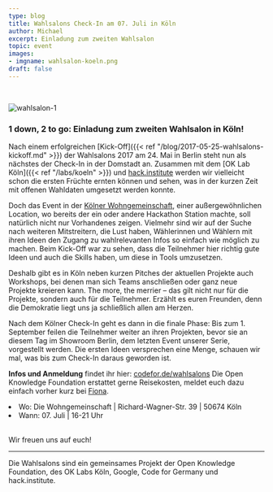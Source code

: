 ```yaml
---
type: blog
title: Wahlsalons Check-In am 07. Juli in Köln
author: Michael
excerpt: Einladung zum zweiten Wahlsalon
topic: event
images:
- imgname: wahlsalon-koeln.png
draft: false
---
```




<br>

![wahlsalon-1](/blog/wahlsalon-koeln.png)


### 1 down, 2 to go: Einladung zum zweiten Wahlsalon in Köln!

Nach einem erfolgreichen [Kick-Off]({{< ref "/blog/2017-05-25-wahlsalons-kickoff.md" >}}) der Wahlsalons 2017 am 24. Mai in Berlin steht nun als nächstes der Check-In in der Domstadt an. Zusammen mit dem [OK Lab Köln]({{< ref "/labs/koeln" >}}) und <a href="hack.institute">hack.institute</a> werden wir vielleicht schon die ersten Früchte ernten können und sehen, was in der kurzen Zeit mit offenen Wahldaten umgesetzt werden konnte.

Doch das Event in der <a href="http://www.die-wohngemeinschaft.net">Kölner Wohngemeinschaft</a>, einer außergewöhnlichen Location, wo bereits der ein oder andere Hackathon Station machte, soll natürlich nicht nur Vorhandenes zeigen. Vielmehr sind wir auf der Suche nach weiteren Mitstreitern, die Lust haben, Wählerinnen und Wählern mit ihren Ideen den Zugang zu wahlrelevanten Infos so einfach wie möglich zu machen. Beim Kick-Off war zu sehen, dass die Teilnehmer hier richtig gute Ideen und auch die Skills haben, um diese in Tools umzusetzen.

Deshalb gibt es in Köln neben kurzen Pitches der aktuellen Projekte auch Workshops, bei denen man sich Teams anschließen oder ganz neue Projekte kreieren kann. The more, the merrier – das gilt nicht nur für die Projekte, sondern auch für die Teilnehmer. Erzählt es euren Freunden, denn die Demokratie liegt uns ja schließlich allen am Herzen.

Nach dem Kölner Check-In geht es dann in die finale Phase: Bis zum 1. September feilen die Teilnehmer weiter an ihren Projekten, bevor sie an diesem Tag im Showroom Berlin, dem letzten Event unserer Serie, vorgestellt werden. Die ersten Ideen versprechen eine Menge, schauen wir mal, was bis zum Check-In daraus geworden ist.

<b>Infos und Anmeldung</b> findet ihr hier: <a href="www.codefor.de/wahlsalons">codefor.de/wahlsalons</a>
Die Open Knowledge Foundation erstattet gerne Reisekosten, meldet euch dazu einfach vorher kurz bei <a href="mailto:fiona.krakenbuerger@okfn.de">Fiona</a>.


<li>Wo: Die Wohngemeinschaft | Richard-Wagner-Str. 39 | 50674 Köln</li>
<li>Wann: 07. Juli | 16-21 Uhr </li><br>

Wir freuen uns auf euch!

<hr>

Die Wahlsalons sind ein gemeinsames Projekt der Open Knowledge Foundation, des OK Labs Köln, Google, Code for Germany und hack.institute.
